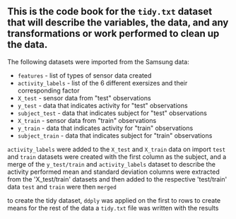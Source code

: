 ## This is the code book for the `tidy.txt` dataset that will describe the variables, the data, and any transformations or work performed to clean up the data.

The following datasets were imported from the Samsung data:
- `features` - list of types of sensor data created
- `activity_labels` - list of the 6 different exersizes and their corresponding factor
- `X_test` - sensor data from "test" observations
- `y_test` - data that indicates activity for "test" observations 
- `subject_test` - data that indicates subject for "test" observations
- `X_train` - sensor data from "train" observations
- `y_train` - data that indicates activity for "train" observations
- `subject_train` - data that indicates subject for "train" observations

`activity_labels` were added to the `X_test` and `X_train` data on import
`test` and `train` datasets were created with the first column as the subject, and a merge of the `y_test/train` and `activity_labels` dataset to describe the activity performed
mean and standard deviation columns were extracted from the 'X_test/train' datasets and then added to the respective 'test/train' data
`test` and `train` were then `merged`

to create the tidy dataset, `ddply` was applied on the first to rows to create means for the rest of the data
a `tidy.txt` file was written with the results
